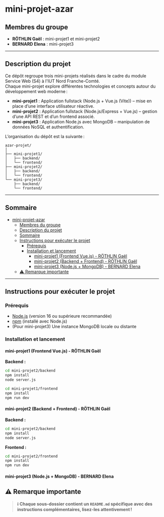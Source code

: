 # mini-projet-azar

## Membres du groupe

- **RÖTHLIN Gaël** : mini-projet1 et mini-projet2  
- **BERNARD Elena** : mini-projet3

---

## Description du projet

Ce dépôt regroupe trois mini-projets réalisés dans le cadre du module Service Web (S4) à l'IUT Nord Franche-Comté.  
Chaque mini-projet explore différentes technologies et concepts autour du développement web moderne :

- **mini-projet1** : Application fullstack (Node.js + Vue.js (Vite)) – mise en place d’une interface utilisateur réactive.
- **mini-projet2** : Application fullstack (Node.js/Express + Vue.js) – gestion d’une API REST et d’un frontend associé.
- **mini-projet3** : Application Node.js avec MongoDB – manipulation de données NoSQL et authentification.

L’organisation du dépôt est la suivante :

```
azar-projet/
│
├── mini-projet1/
│   ├── backend/
│   └── frontend/
├── mini-projet2/
│   ├── backend/
│   └── frontend/
└── mini-projet3/
    ├── backend/
    └── frontend/
```

---

## Sommaire
- [mini-projet-azar](#mini-projet-azar)
  - [Membres du groupe](#membres-du-groupe)
  - [Description du projet](#description-du-projet)
  - [Sommaire](#sommaire)
  - [Instructions pour exécuter le projet](#instructions-pour-exécuter-le-projet)
    - [Prérequis](#prérequis)
    - [Installation et lancement](#installation-et-lancement)
      - [mini-projet1 (Frontend Vue.js) - RÖTHLIN Gaël](#mini-projet1-frontend-vuejs---röthlin-gaël)
      - [mini-projet2 (Backend + Frontend) - RÖTHLIN Gaël](#mini-projet2-backend--frontend---röthlin-gaël)
      - [mini-projet3 (Node.js + MongoDB) - BERNARD Elena](#mini-projet3-nodejs--mongodb---bernard-elena)
  - [⚠️ Remarque importante](#️-remarque-importante)

---

## Instructions pour exécuter le projet

### Prérequis

- [Node.js](https://nodejs.org/) (version 16 ou supérieure recommandée)
- [npm](https://www.npmjs.com/) (installé avec Node.js)
- (Pour mini-projet3) Une instance MongoDB locale ou distante

### Installation et lancement

#### mini-projet1 (Frontend Vue.js) - RÖTHLIN Gaël

**Backend :**
```sh
cd mini-projet2/backend
npm install
node server.js
```

```sh
cd mini-projet1/frontend
npm install
npm run dev
```

#### mini-projet2 (Backend + Frontend) - RÖTHLIN Gaël

**Backend :**
```sh
cd mini-projet2/backend
npm install
node server.js
```

**Frontend :**
```sh
cd mini-projet2/frontend
npm install
npm run dev
```

#### mini-projet3 (Node.js + MongoDB) - BERNARD Elena



## ⚠️ Remarque importante

> **ℹ️ Chaque sous-dossier contient un `README.md` spécifique avec des instructions complémentaires, lisez-les attentivement !**
